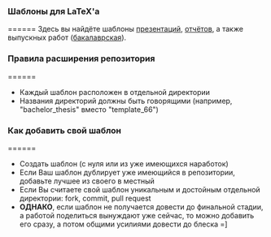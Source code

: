 ### Шаблоны для LaTeX'a
======
Здесь вы найдёте шаблоны [презентаций](https://github.com/ejiek/latex_templates/tree/master/presentation), [отчётов](https://github.com/ejiek/latex_templates/tree/master/report), а также выпускных работ ([бакалаврская](https://github.com/ejiek/latex_templates/tree/master/bachelor_thesis)).


### Правила расширения репозитория
======

* Каждый шаблон расположен в отдельной директории
* Названия директорий должны быть говорящими (например, "bachelor_thesis" вместо "template_66")

### Как добавить свой шаблон
======

* Создать шаблон (с нуля или из уже имеющихся наработок)
* Если Ваш шаблон дублирует уже имеющийся в репозитории, добавьте лучшее из своего в местный
* Если Вы считаете свой шаблон уникальным и достойным отдельной директории: fork, commit, pull request
* **ОДНАКО**, если шаблон не получается довести до финальной стадии, а работой поделиться вынуждают уже сейчас, то можно добавить его сразу, а потом общими усилиями довести до блеска =]
